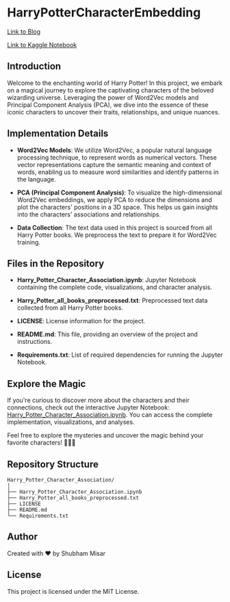 # HarryPotterCharacterEmbedding
[Link to Blog](https://medium.com/@shubham007me/harry-potter-character-analysis-using-word2vec-f9b82e0f2dbb)


[Link to Kaggle Notebook](https://www.kaggle.com/code/shubhammisar/satellite-image-classification-pytorch-cnn?scriptVersionId=133741513)


## Introduction

Welcome to the enchanting world of Harry Potter! In this project, we embark on a magical journey to explore the captivating characters of the beloved wizarding universe. Leveraging the power of Word2Vec models and Principal Component Analysis (PCA), we dive into the essence of these iconic characters to uncover their traits, relationships, and unique nuances.

## Implementation Details

- **Word2Vec Models**: We utilize Word2Vec, a popular natural language processing technique, to represent words as numerical vectors. These vector representations capture the semantic meaning and context of words, enabling us to measure word similarities and identify patterns in the language.

- **PCA (Principal Component Analysis)**: To visualize the high-dimensional Word2Vec embeddings, we apply PCA to reduce the dimensions and plot the characters' positions in a 3D space. This helps us gain insights into the characters' associations and relationships.

- **Data Collection**: The text data used in this project is sourced from all Harry Potter books. We preprocess the text to prepare it for Word2Vec training.

## Files in the Repository

- **Harry_Potter_Character_Association.ipynb**: Jupyter Notebook containing the complete code, visualizations, and character analysis.

- **Harry_Potter_all_books_preprocessed.txt**: Preprocessed text data collected from all Harry Potter books.

- **LICENSE**: License information for the project.

- **README.md**: This file, providing an overview of the project and instructions.

- **Requirements.txt**: List of required dependencies for running the Jupyter Notebook.

## Explore the Magic

If you're curious to discover more about the characters and their connections, check out the interactive Jupyter Notebook: [Harry_Potter_Character_Association.ipynb](./Harry_Potter_Character_Association.ipynb). You can access the complete implementation, visualizations, and analyses.

Feel free to explore the mysteries and uncover the magic behind your favorite characters! 🧙‍♂️✨

## Repository Structure

```plaintext
Harry_Potter_Character_Association/
│
├── Harry_Potter_Character_Association.ipynb
├── Harry_Potter_all_books_preprocessed.txt
├── LICENSE
├── README.md
└── Requirements.txt
```

## Author

Created with ♥ by Shubham Misar

## License

This project is licensed under the MIT License.
